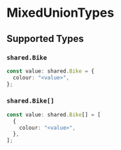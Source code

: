 # MixedUnionTypes


## Supported Types

### `shared.Bike`

```typescript
const value: shared.Bike = {
  colour: "<value>",
};
```

### `shared.Bike[]`

```typescript
const value: shared.Bike[] = [
  {
    colour: "<value>",
  },
];
```

